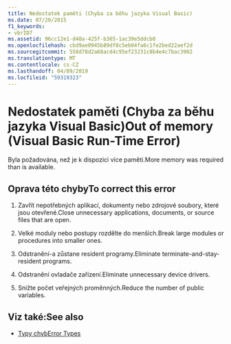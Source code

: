 ```yaml
---
title: Nedostatek paměti (Chyba za běhu jazyka Visual Basic)
ms.date: 07/20/2015
f1_keywords:
- vbrID7
ms.assetid: 96cc12e1-d40a-425f-b365-1ac39e5ddcb0
ms.openlocfilehash: cbd9ae0945b89df8c5eb04fa6c1fe2bed22aef2d
ms.sourcegitcommit: 558d78d2a68acd4c95ef23231c8b4e4c7bac3902
ms.translationtype: MT
ms.contentlocale: cs-CZ
ms.lasthandoff: 04/09/2019
ms.locfileid: "59319323"
---
```

# <a name="out-of-memory-visual-basic-run-time-error"></a><span data-ttu-id="0c8fe-102">Nedostatek paměti (Chyba za běhu jazyka Visual Basic)</span><span class="sxs-lookup"><span data-stu-id="0c8fe-102">Out of memory (Visual Basic Run-Time Error)</span></span>
<span data-ttu-id="0c8fe-103">Byla požadována, než je k dispozici více paměti.</span><span class="sxs-lookup"><span data-stu-id="0c8fe-103">More memory was required than is available.</span></span>  
  
## <a name="to-correct-this-error"></a><span data-ttu-id="0c8fe-104">Oprava této chyby</span><span class="sxs-lookup"><span data-stu-id="0c8fe-104">To correct this error</span></span>  
  
1. <span data-ttu-id="0c8fe-105">Zavřít nepotřebných aplikací, dokumenty nebo zdrojové soubory, které jsou otevřené.</span><span class="sxs-lookup"><span data-stu-id="0c8fe-105">Close unnecessary applications, documents, or source files that are open.</span></span>  
  
2. <span data-ttu-id="0c8fe-106">Velké moduly nebo postupy rozdělte do menších.</span><span class="sxs-lookup"><span data-stu-id="0c8fe-106">Break large modules or procedures into smaller ones.</span></span>  
  
3. <span data-ttu-id="0c8fe-107">Odstranění-a zůstane resident programy.</span><span class="sxs-lookup"><span data-stu-id="0c8fe-107">Eliminate terminate-and-stay-resident programs.</span></span>  
  
4. <span data-ttu-id="0c8fe-108">Odstranění ovladače zařízení.</span><span class="sxs-lookup"><span data-stu-id="0c8fe-108">Eliminate unnecessary device drivers.</span></span>  
  
5. <span data-ttu-id="0c8fe-109">Snižte počet veřejných proměnných.</span><span class="sxs-lookup"><span data-stu-id="0c8fe-109">Reduce the number of public variables.</span></span>  
  
## <a name="see-also"></a><span data-ttu-id="0c8fe-110">Viz také:</span><span class="sxs-lookup"><span data-stu-id="0c8fe-110">See also</span></span>

- [<span data-ttu-id="0c8fe-111">Typy chyb</span><span class="sxs-lookup"><span data-stu-id="0c8fe-111">Error Types</span></span>](../../visual-basic/programming-guide/language-features/error-types.md)

